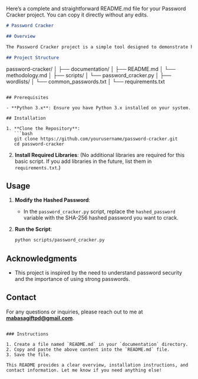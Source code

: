 Here’s a complete and straightforward README.md file for your Password Cracker project. You can copy it directly without any edits.

```markdown
# Password Cracker

## Overview

The Password Cracker project is a simple tool designed to demonstrate how password cracking can be performed using a dictionary attack method. This project aims to provide educational insights into password security and the vulnerabilities associated with weak passwords.

## Project Structure

```
password-cracker/
│
├── documentation/
│   ├── README.md
│   └── methodology.md
│
├── scripts/
│   └── password_cracker.py
│
├── wordlists/
│   └── common_passwords.txt
│
└── requirements.txt
```

## Prerequisites

- **Python 3.x**: Ensure you have Python 3.x installed on your system.

## Installation

1. **Clone the Repository**:
   ```bash
   git clone https://github.com/yourusername/password-cracker.git
   cd password-cracker
   ```

2. **Install Required Libraries**:
   (No additional libraries are required for this basic script. If you add libraries in the future, list them in `requirements.txt`.)

## Usage

1. **Modify the Hashed Password**:
   - In the `password_cracker.py` script, replace the `hashed_password` variable with the SHA-256 hashed password you want to crack.

2. **Run the Script**:
   ```bash
   python scripts/password_cracker.py
   ```

## Acknowledgments

- This project is inspired by the need to understand password security and the importance of using strong passwords.

## Contact

For any questions or inquiries, please reach out to me at **mabasagiftpd@gmail.com**.
```

### Instructions

1. Create a file named `README.md` in your `documentation` directory.
2. Copy and paste the above content into the `README.md` file.
3. Save the file.

This README provides a clear overview, installation instructions, and contact information. Let me know if you need anything else!
